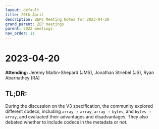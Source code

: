 ```yaml
---
layout: default
title: 20th April
description: ZEPs Meeting Notes for 2023-04-20
grand_parent: ZEP meetings
parent: 2023 meetings
nav_order: 11
---
```


# 2023-04-20

**Attending:** Jeremy Maitin-Shepard (JMS), Jonathan Striebel (JS), Ryan Abernathey (RA)

## TL;DR:

During the discussion on the V3 specification, the community explored different codecs, including `array → array`, `array → bytes`, and `bytes → array`, and evaluated their advantages and disadvantages. They also debated whether to include codecs in the metadata or not.
